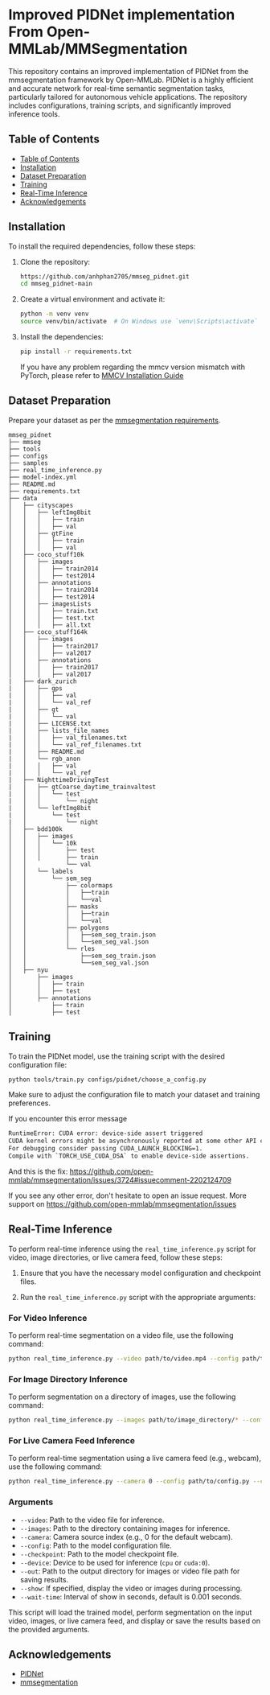 # Improved PIDNet implementation From Open-MMLab/MMSegmentation


This repository contains an improved implementation of PIDNet from the mmsegmentation framework by Open-MMLab. PIDNet is a highly efficient and accurate network for real-time semantic segmentation tasks, particularly tailored for autonomous vehicle applications. The repository includes configurations, training scripts, and significantly improved inference tools.

## Table of Contents

- [Table of Contents](#table-of-contents)
- [Installation](#installation)
- [Dataset Preparation](#dataset-preparation)
- [Training](#training)
- [Real-Time Inference](#real-time-inference)
- [Acknowledgements](#acknowledgements)

## Installation

To install the required dependencies, follow these steps:

1. Clone the repository:
    ```bash
    https://github.com/anhphan2705/mmseg_pidnet.git
    cd mmseg_pidnet-main
    ```

2. Create a virtual environment and activate it:
    ```bash
    python -m venv venv
    source venv/bin/activate  # On Windows use `venv\Scripts\activate`
    ```

3. Install the dependencies:
    ```bash
    pip install -r requirements.txt
    ```
    If you have any problem regarding the mmcv version mismatch with PyTorch, please refer to [MMCV Installation Guide](https://mmcv.readthedocs.io/en/latest/get_started/installation.html)

## Dataset Preparation

Prepare your dataset as per the [mmsegmentation requirements](https://github.com/open-mmlab/mmsegmentation/blob/main/docs/en/user_guides/2_dataset_prepare.md).

```
mmseg_pidnet
├── mmseg
├── tools
├── configs
├── samples
├── real_time_inference.py
├── model-index.yml
├── README.md
├── requirements.txt
├── data
│   ├── cityscapes
│   │   ├── leftImg8bit
│   │   │   ├── train
│   │   │   ├── val
│   │   ├── gtFine
│   │   │   ├── train
│   │   │   ├── val
│   ├── coco_stuff10k
│   │   ├── images
│   │   │   ├── train2014
│   │   │   ├── test2014
│   │   ├── annotations
│   │   │   ├── train2014
│   │   │   ├── test2014
│   │   ├── imagesLists
│   │   │   ├── train.txt
│   │   │   ├── test.txt
│   │   │   ├── all.txt
│   ├── coco_stuff164k
│   │   ├── images
│   │   │   ├── train2017
│   │   │   ├── val2017
│   │   ├── annotations
│   │   │   ├── train2017
│   │   │   ├── val2017
|   ├── dark_zurich
|   │   ├── gps
|   │   │   ├── val
|   │   │   └── val_ref
|   │   ├── gt
|   │   │   └── val
|   │   ├── LICENSE.txt
|   │   ├── lists_file_names
|   │   │   ├── val_filenames.txt
|   │   │   └── val_ref_filenames.txt
|   │   ├── README.md
|   │   └── rgb_anon
|   │   │   ├── val
|   │   │   └── val_ref
|   ├── NighttimeDrivingTest
|   │   ├── gtCoarse_daytime_trainvaltest
|   │   │   └── test
|   │   │       └── night
|   │   └── leftImg8bit
|   │       └── test
|   │           └── night
│   ├── bdd100k
│   │   ├── images
│   │   │   └── 10k
│   │   │       ├── test
│   │   │       ├── train
│   │           └── val
│   │   └── labels
│   │       └── sem_seg
│   │           ├── colormaps
│   │           │   ├──train
│   │           │   └──val
│   │           ├── masks
│   │           │   ├──train
│   │           │   └──val
│   │           ├── polygons
│   │           │   ├──sem_seg_train.json
│   │           │   └──sem_seg_val.json
│   │           └── rles
│   │               ├──sem_seg_train.json
│   │               └──sem_seg_val.json
│   ├── nyu
│       ├── images
│       │   ├── train
│       │   ├── test
│       ├── annotations
│           ├── train
│           ├── test
```

## Training

To train the PIDNet model, use the training script with the desired configuration file:

```bash
python tools/train.py configs/pidnet/choose_a_config.py
```

Make sure to adjust the configuration file to match your dataset and training preferences.

If you encounter this error message

```bash
RuntimeError: CUDA error: device-side assert triggered
CUDA kernel errors might be asynchronously reported at some other API call, so the stacktrace below might be incorrect.
For debugging consider passing CUDA_LAUNCH_BLOCKING=1.
Compile with `TORCH_USE_CUDA_DSA` to enable device-side assertions.
```

And this is the fix: https://github.com/open-mmlab/mmsegmentation/issues/3724#issuecomment-2202124709

If you see any other error, don't hesitate to open an issue request. More support on https://github.com/open-mmlab/mmsegmentation/issues

## Real-Time Inference

To perform real-time inference using the `real_time_inference.py` script for video, image directories, or live camera feed, follow these steps:

1. Ensure that you have the necessary model configuration and checkpoint files.

2. Run the `real_time_inference.py` script with the appropriate arguments:

### For Video Inference

To perform real-time segmentation on a video file, use the following command:

```bash
python real_time_inference.py --video path/to/video.mp4 --config path/to/config.py --checkpoint path/to/checkpoint.pth --device cuda:0 --show
```

### For Image Directory Inference

To perform segmentation on a directory of images, use the following command:

```bash
python real_time_inference.py --images path/to/image_directory/* --config path/to/config.py --checkpoint path/to/checkpoint.pth --device cuda:0 --show
```

### For Live Camera Feed Inference

To perform real-time segmentation using a live camera feed (e.g., webcam), use the following command:

```bash
python real_time_inference.py --camera 0 --config path/to/config.py --checkpoint path/to/checkpoint.pth --device cuda:0 --show
```

### Arguments

- `--video`: Path to the video file for inference.
- `--images`: Path to the directory containing images for inference.
- `--camera`: Camera source index (e.g., 0 for the default webcam).
- `--config`: Path to the model configuration file.
- `--checkpoint`: Path to the model checkpoint file.
- `--device`: Device to be used for inference (`cpu` or `cuda:0`).
- `--out`: Path to the output directory for images or video file path for saving results.
- `--show`: If specified, display the video or images during processing.
- `--wait-time`: Interval of show in seconds, default is 0.001 seconds.

This script will load the trained model, perform segmentation on the input video, images, or live camera feed, and display or save the results based on the provided arguments.

## Acknowledgements

- [PIDNet](https://github.com/XuJiacong/PIDNet)
- [mmsegmentation](https://github.com/open-mmlab/mmsegmentation)
